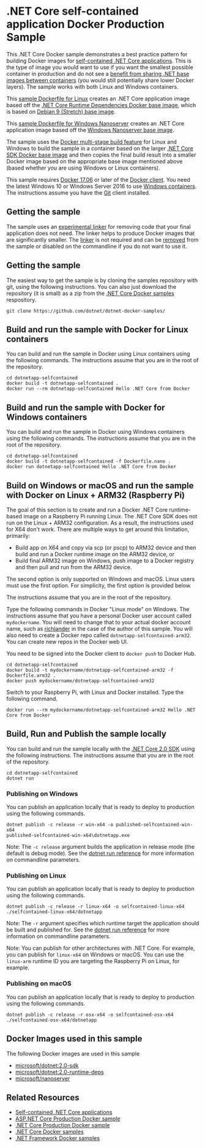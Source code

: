 # .NET Core self-contained application Docker Production Sample

This .NET Core Docker sample demonstrates a best practice pattern for building Docker images for [self-contained .NET Core applications](https://docs.microsoft.com/dotnet/core/deploying/). This is the type of image you would want to use if you want the smallest possible container in production and do not see a [benefit from sharing .NET base images between containers](https://docs.docker.com/engine/userguide/storagedriver/imagesandcontainers/) (you would still potentially share lower Docker layers). The sample works with both Linux and Windows containers.

This [sample Dockerfile for Linux](Dockerfile) creates an .NET Core application image based off the [.NET Core Runtime Dependencies Docker base image](https://hub.docker.com/r/microsoft/dotnet/), which is based on [Debian 9 (Stretch) base image](https://hub.docker.com/_/debian/).

This [sample Dockerfile for Windows Nanoserver](Dockerfile.nano) creates an .NET Core application image based off the [Windows Nanoserver base image](https://hub.docker.com/r/microsoft/nanoserver/).

The sample uses the [Docker multi-stage build feature](https://github.com/dotnet/announcements/issues/18) for Linux and Windows to build the sample in a container based on the larger [.NET Core SDK Docker base image](https://hub.docker.com/r/microsoft/dotnet/) and then copies the final build result into a smaller Docker image based on the appropriate base image mentioned above (based whether you are using Windows or Linux containers).

This sample requires [Docker 17.06](https://docs.docker.com/release-notes/docker-ce) or later of the [Docker client](https://www.docker.com/products/docker). You need the latest Windows 10 or Windows Server 2016 to use [Windows containers](http://aka.ms/windowscontainers). The instructions assume you have the [Git](https://git-scm.com/downloads) client installed.

## Getting the sample
The sample uses an [experimental linker](https://github.com/dotnet/core/blob/master/samples/linker-instructions.md) for removing code that your final application does not need. The linker helps to produce Docker images that are significantly smaller. The [linker](https://dotnet.myget.org/feed/dotnet-core/package/nuget/Illink.Tasks) is not required and can be [removed](https://github.com/dotnet/dotnet-docker-samples/blob/master/dotnetapp-selfcontained/dotnetapp.csproj#L7) from the sample or disabled on the commandline if you do not want to use it.

## Getting the sample

The easiest way to get the sample is by cloning the samples repository with git, using the following instructions. You can also just download the repository (it is small) as a zip from the [.NET Core Docker samples](https://github.com/dotnet/dotnet-docker-samples/) respository.

```console
git clone https://github.com/dotnet/dotnet-docker-samples/
```

## Build and run the sample with Docker for Linux containers

You can build and run the sample in Docker using Linux containers using the following commands. The instructions assume that you are in the root of the repository.

```console
cd dotnetapp-selfcontained
docker build -t dotnetapp-selfcontained .
docker run --rm dotnetapp-selfcontained Hello .NET Core from Docker
```

## Build and run the sample with Docker for Windows containers

You can build and run the sample in Docker using Windows containers using the following commands. The instructions assume that you are in the root of the repository.

```console
cd dotnetapp-selfcontained
docker build -t dotnetapp-selfcontained -f Dockerfile.nano .
docker run dotnetapp-selfcontained Hello .NET Core from Docker
```
## Build on Windows or macOS and run the sample with Docker on Linux + ARM32 (Raspberry Pi)

The goal of this section is to create and run a Docker .NET Core runtime-based image on a Raspberry Pi running Linux. The .NET Core SDK does not run on the Linux + ARM32 configuration. As a result, the instructions used for X64 don't work. There are multiple ways to get around this limitation, primarily:

* Build app on X64 and copy via scp (or pscp) to ARM32 device and then build and run a Docker runtime image on the ARM32 device, or
* Build final ARM32 image on Windows, push image to a Docker registry and then pull and run from the ARM32 device.

The second option is only supported on Windows and macOS. Linux users must use the first option. For simplicity, the first option is provided below.

The instructions assume that you are in the root of the repository.

Type the following commands in Docker "Linux mode" on Windows. The instructions assume that you have a personal Docker user account called `mydockername`. You will need to change that to your actual docker account name, such as [richlander](https://hub.docker.com/u/richlander/) in the case of the author of this sample. You will also need to create a Docker repo called `dotnetapp-selfcontained-arm32`. You can create new repos in the Docker web UI.

You need to be signed into the Docker client to `docker push` to Docker Hub.

```console
cd dotnetapp-selfcontained
docker build -t mydockername/dotnetapp-selfcontained-arm32 -f Dockerfile.arm32 .
docker push mydockername/dotnetapp-selfcontained-arm32
```

Switch to your Raspberry Pi, with Linux and Docker installed. Type the following command.

```console
docker run --rm mydockername/dotnetapp-selfcontained-arm32 Hello .NET Core from Docker
```

## Build, Run and Publish the sample locally

You can build and run the sample locally with the [.NET Core 2.0 SDK](https://www.microsoft.com/net/download/core) using the following instructions. The instructions assume that you are in the root of the repository.

```console
cd dotnetapp-selfcontained
dotnet run
```

### Publishing on Windows

You can publish an application locally that is ready to deploy to production using the following commands.

```console
dotnet publish -c release -r win-x64 -o published-selfcontained-win-x64
published-selfcontained-win-x64\dotnetapp.exe
```

Note: The `-c release` argument builds the application in release mode (the default is debug mode). See the [dotnet run reference](https://docs.microsoft.com/dotnet/core/tools/dotnet-run) for more information on commandline parameters.

### Publishing on Linux

You can publish an application locally that is ready to deploy to production using the following commands.

```console
dotnet publish -c release -r linux-x64 -o selfcontained-linux-x64
./selfcontained-linux-x64/dotnetapp
```

Note: The `-r` argument specifies which runtime target the application should be built and published for. See the [dotnet run reference](https://docs.microsoft.com/dotnet/core/tools/dotnet-run) for more information on commandline parameters.

Note: You can publish for other architectures with .NET Core. For example, you can publish for `linux-x64` on Windows or macOS. You can use the `linux-arm` runtime ID you are targeting the Raspberry Pi on Linux, for example.

### Publishing on macOS

You can publish an application locally that is ready to deploy to production using the following commands.

```console
dotnet publish -c release -r osx-x64 -o selfcontained-osx-x64
./selfcontained-osx-x64/dotnetapp
```

## Docker Images used in this sample

The following Docker images are used in this sample

* [microsoft/dotnet:2.0-sdk](https://hub.docker.com/r/microsoft/dotnet)
* [microsoft/dotnet:2.0-runtime-deps](https://hub.docker.com/r/microsoft/dotnet)
* [microsoft/nanoserver](https://hub.docker.com/r/microsoft/nanoserver)

## Related Resources

* [Self-contained .NET Core applications](https://docs.microsoft.com/dotnet/core/deploying/)
* [ASP.NET Core Production Docker sample](../aspnetapp/README.md)
* [.NET Core Production Docker sample](../dotnetapp-prod/README.md)
* [.NET Core Docker samples](../README.md)
* [.NET Framework Docker samples](https://github.com/Microsoft/dotnet-framework-docker-samples)
